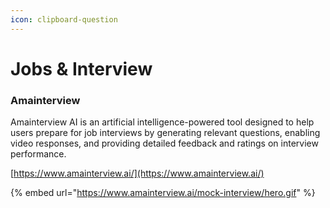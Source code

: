 ```yaml
---
icon: clipboard-question
---
```


# Jobs & Interview

### Amainterview

Amainterview AI is an artificial intelligence-powered tool designed to help users prepare for job interviews by generating relevant questions, enabling video responses, and providing detailed feedback and ratings on interview performance.

[https://www.amainterview.ai/](https://www.amainterview.ai/)

{% embed url="https://www.amainterview.ai/mock-interview/hero.gif" %}







